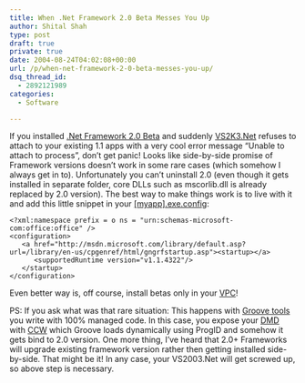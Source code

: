 ```yaml
---
title: When .Net Framework 2.0 Beta Messes You Up
author: Shital Shah
type: post
draft: true
private: true
date: 2004-08-24T04:02:08+00:00
url: /p/when-net-framework-2-0-beta-messes-you-up/
dsq_thread_id:
  - 2892121989
categories:
  - Software

---
```

If you installed [.Net Framework 2.0 Beta][1] and suddenly [VS2K3.Net][2] refuses to attach to your existing 1.1 apps with a very cool error message “Unable to attach to process”, don’t get panic! Looks like side-by-side promise of Framework versions doesn’t work in some rare cases (which somehow I always get in to). Unfortunately you can’t uninstall 2.0 (even though it gets installed in separate folder, core DLLs such as mscorlib.dll is already replaced by 2.0 version). The best way to make things work is to live with it and add this little snippet in your [[myapp].exe.config][3]:

<pre class="code-block"><code>&lt;?xml:namespace prefix = o ns = "urn:schemas-microsoft-com:office:office" /&gt;
&lt;configuration&gt;
   &lt;a href="http://msdn.microsoft.com/library/default.asp?url=/library/en-us/cpgenref/html/gngrfstartup.asp">&lt;startup&gt;&lt;/a>
      &lt;supportedRuntime version="v1.1.4322"/&gt;
   &lt;/startup&gt;
&lt;/configuration&gt;
</code></pre>

Even better way is, off course, install betas only in your [VPC][4]!

PS: If you ask what was that rare situation: This happens with [Groove tools][5] you write with 100% managed code. In this case, you expose your [DMD][6] with [CCW][7] which Groove loads dynamically using ProgID and somehow it gets bind to 2.0 version. One more thing, I’ve heard that 2.0+ Frameworks will upgrade existing framework version rather then getting installed side-by-side. That might be it! In any case, your VS2003.Net will get screwed up, so above step is necessary.

 [1]: http://www.microsoft.com/downloads/details.aspx?FamilyID=916ec067-8bdc-4737-9430-6cec9667655c&DisplayLang=en
 [2]: http://msdn.microsoft.com/vstudio
 [3]: http://msdn.microsoft.com/library/default.asp?url=/library/en-us/cpguide/html/cpconapplicationconfigurationfiles.asp
 [4]: http://www.microsoft.com/windows/virtualpc/default.mspx
 [5]: http://docs.groove.net/dev/currentbuild/platform/wwhelp/wwhimpl/js/html/wwhelp.htm?href=Net%20Lead.html
 [6]: http://docs.groove.net/dev/currentbuild/platform/wwhelp/wwhimpl/js/html/wwhelp.htm?href=DMDComponents.html
 [7]: http://msdn.microsoft.com/library/default.asp?url=/library/en-us/dndotnet/html/callnetfrcom.asp
